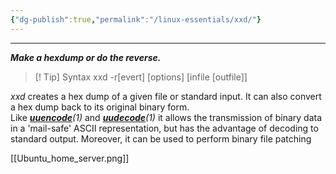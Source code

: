 ```yaml
---
{"dg-publish":true,"permalink":"/linux-essentials/xxd/"}
---
```


---
___Make a hexdump or do the reverse.___

> [! Tip] Syntax
	xxd -r[evert] [options] [infile [outfile]]

_xxd_ creates a hex dump of a given file or standard input. It can also convert a hex dump back to its original binary form. Like _**[uuencode](https://linux.die.net/man/1/uuencode)**(1)_ and _**[uudecode](https://linux.die.net/man/1/uudecode)**(1)_ it allows the transmission of binary data in a 'mail-safe' ASCII representation, but has the advantage of decoding to standard output. Moreover, it can be used to perform binary file patching

[[Ubuntu_home_server.png]]